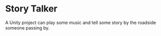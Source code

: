 # Story Talker
A Unity project can play some music and tell some story by the roadside someone passing by. 
